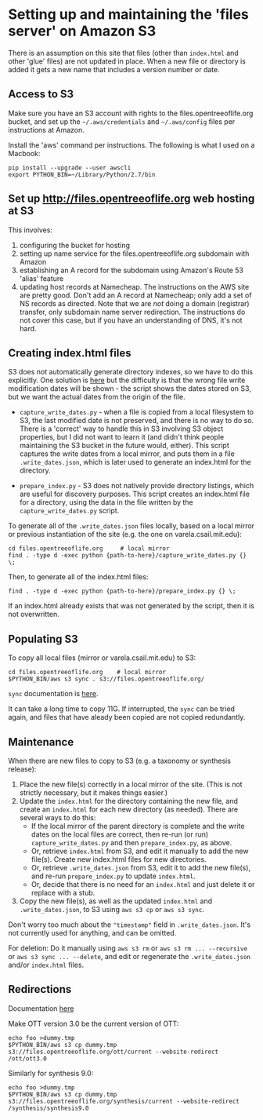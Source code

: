 # Setting up and maintaining the 'files server' on Amazon S3

There is an assumption on this site that files (other than
`index.html` and other 'glue' files) are not updated in place.  When a
new file or directory is added it gets a new name that includes a
version number or date.

## Access to S3

Make sure you have an S3 account with rights to the
files.opentreeoflife.org bucket, and set up the `~/.aws/credentials`
and `~/.aws/config` files per instructions at Amazon.

Install the 'aws' command per instructions.  The following is what I
used on a Macbook:

```
pip install --upgrade --user awscli  
export PYTHON_BIN=~/Library/Python/2.7/bin
```

## Set up http://files.opentreeoflife.org web hosting at S3

This involves:
 1. configuring the bucket for hosting
 1. setting up name service for the files.opentreeoflife.org subdomain
    with Amazon
 1. establishing an A record for the subdomain using Amazon's Route 53
    'alias' feature
 1. updating host records at Namecheap.
The instructions on the AWS site are pretty good.
Don't add an A record at Namecheap; only add a set of NS records as
directed.  Note that we are _not_ doing a domain (registrar) transfer, only
subdomain name server redirection.  The instructions do not cover this
case, but if you have an understanding of DNS, it's not hard.

## Creating index.html files

S3 does not automatically generate directory indexes, so we have to do
this explicitly.  One solution is
[here](https://github.com/rufuspollock/s3-bucket-listing) but the
difficulty is that the wrong file write modification dates will be
shown - the script shows the dates stored on S3, but we want the
actual dates from the origin of the file.

* `capture_write_dates.py` - when a file is copied from a local
  filesystem to S3, the last modified date is not preserved, and there
  is no way to do so.  There is a 'correct' way to handle this in S3
  involving S3 object properties, but I did not want to learn it (and
  didn't think people maintaining the S3 bucket in the future would,
  either).  This script captures the write dates from a local mirror,
  and puts them in a file `.write_dates.json`, which is later used to generate an
  index.html for the directory.

* `prepare_index.py` - S3 does not natively provide directory
  listings, which are useful for discovery purposes.  This script
  creates an index.html file for a directory, using the data in the 
  file written by the `capture_write_dates.py` script.

To generate all of the `.write_dates.json` files locally, based on a
local mirror or previous instantiation of the site (e.g. the one on
varela.csail.mit.edu):

```
cd files.opentreeoflife.org     # local mirror  
find . -type d -exec python {path-to-here}/capture_write_dates.py {} \;
```

Then, to generate all of the index.html files:

```
find . -type d -exec python {path-to-here}/prepare_index.py {} \;
```

If an index.html already exists that was not generated by the script,
then it is not overwritten.

## Populating S3

To copy all local files (mirror or varela.csail.mit.edu) to S3:

```
cd files.opentreeoflife.org    # local mirror  
$PYTHON_BIN/aws s3 sync . s3://files.opentreeoflife.org/
```

`sync` documentation is [here](http://docs.aws.amazon.com/cli/latest/reference/s3/sync.html).

It can take a long time to copy 11G.
If interrupted, the `sync` can be tried again, and files that have aleady
been copied are not copied redundantly.

## Maintenance

When there are new files to copy to S3 (e.g. a taxonomy or synthesis
release):

1. Place the new file(s) correctly in a local mirror of the site.
   (This is not strictly necessary, but it makes things easier.)
1. Update the `index.html` for the directory containing the new file,
   and create an `index.html` for each new directory (as needed).
   There are several ways to do this:
    * If the local mirror of the parent directory is complete and the
       write dates on the local files are correct, then re-run (or run)
       `capture_write_dates.py` and then `prepare_index.py`, as above.
    * Or, retrieve `index.html` from S3, and edit it manually to add the
       new file(s).  Create new index.html files for new directories.
    * Or, retrieve `.write_dates.json` from S3, edit it to add the new file(s), and
       re-run `prepare_index.py` to update `index.html`.
    * Or, decide that there is no need for an `index.html` and just
      delete it or replace with a stub.
1. Copy the new file(s), as well as the updated `index.html` and
  `.write_dates.json`, to S3 using `aws s3 cp` or `aws s3 sync`.

Don't worry too much about the `"timestamp"` field in `.write_dates.json`.
It's not currently used for anything, and can be omitted.

For deletion: Do it manually using `aws s3 rm` or `aws s3 rm ...
--recursive` or `aws s3 sync ... --delete`, and edit or
regenerate the `.write_dates.json` and/or `index.html` files.

## Redirections

Documentation [here](http://docs.aws.amazon.com/AmazonS3/latest/dev/how-to-page-redirect.html)

Make OTT version 3.0 be the current version of OTT:

```
echo foo >dummy.tmp  
$PYTHON_BIN/aws s3 cp dummy.tmp s3://files.opentreeoflife.org/ott/current --website-redirect /ott/ott3.0
```

Similarly for synthesis 9.0:

```
echo foo >dummy.tmp  
$PYTHON_BIN/aws s3 cp dummy.tmp s3://files.opentreeoflife.org/synthesis/current --website-redirect /synthesis/synthesis9.0
```

